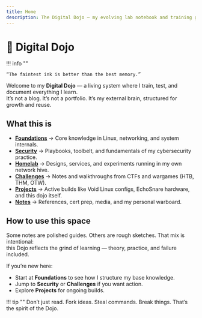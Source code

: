 ```yaml
---
title: Home
description: The Digital Dojo — my evolving lab notebook and training ground.
---
```


# 🧠 Digital Dojo

!!! info ""

    “The faintest ink is better than the best memory.”

Welcome to my **Digital Dojo** — a living system where I train, test, and document everything I learn.  
It’s not a blog. It’s not a portfolio. It’s my external brain, structured for growth and reuse.  

## What this is

- [**Foundations**](/foundations/overview/) → Core knowledge in Linux, networking, and system internals.  
- [**Security**](/security/overview/) → Playbooks, toolbelt, and fundamentals of my cybersecurity practice.  
- [**Homelab**](/homelab/overview/) → Designs, services, and experiments running in my own network hive.  
- [**Challenges**](/challenges/overview/) → Notes and walkthroughs from CTFs and wargames (HTB, THM, OTW).  
- [**Projects**](/projects/overview/) → Active builds like Void Linux configs, EchoSnare hardware, and this dojo itself.  
- [**Notes**](/notes/overview/) → References, cert prep, media, and my personal warboard.  

## How to use this space

Some notes are polished guides. Others are rough sketches. That mix is intentional:  
this Dojo reflects the grind of learning — theory, practice, and failure included.  

If you’re new here:  
- Start at **Foundations** to see how I structure my base knowledge.  
- Jump to **Security** or **Challenges** if you want action.  
- Explore **Projects** for ongoing builds.  

!!! tip ""
    Don’t just read. Fork ideas. Steal commands. Break things. That’s the spirit of the Dojo.

